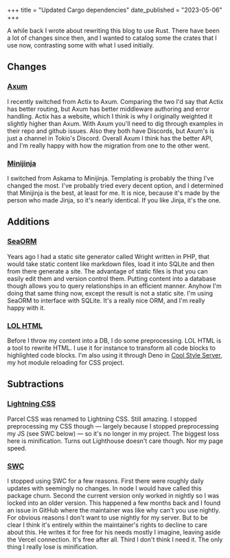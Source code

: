 +++
title = "Updated Cargo dependencies"
date_published = "2023-05-06"
+++

A while back I wrote about rewriting this blog to use Rust. There have been a lot of changes since then, and I wanted to catalog some the crates that I use now, contrasting some with what I used initially.

## Changes

### [Axum](https://github.com/tokio-rs/axum)

I recently switched from Actix to Axum. Comparing the two I'd say that Actix has better routing, but Axum has better middleware authoring and error handling. Actix has a website, which I think is why I originally weighted it slightly higher than Axum. With Axum you'll need to dig through examples in their repo and github issues. Also they both have Discords, but Axum's is just a channel in Tokio's Discord. Overall Axum I think has the better API, and I'm really happy with how the migration from one to the other went.

### [Minijinja](https://github.com/mitsuhiko/minijinja)

I switched from Askama to Minijinja. Templating is probably the thing I've changed the most. I've probably tried every decent option, and I determined that Minijinja is the best, at least for me. It is nice, because it's made by the person who made Jinja, so it's nearly identical. If you like Jinja, it's the one.

## Additions

### [SeaORM](https://www.sea-ql.org/SeaORM/)

Years ago I had a static site generator called Wright written in PHP, that would take static content like markdown files, load it into SQLite and then from there generate a site. The advantage of static files is that you can easily edit them and version control them. Putting content into a database though allows you to query relationships in an efficient manner. Anyhow I'm doing that same thing now, except the result is not a static site. I'm using SeaORM to interface with SQLite. It's a really nice ORM, and I'm really happy with it.

### [LOL HTML](https://github.com/cloudflare/lol-html)

Before I throw my content into a DB, I do some preprocessing. LOL HTML is a tool to rewrite HTML. I use it for instance to transform all code blocks to highlighted code blocks. I'm also using it through Deno in [Cool Style Server](https://github.com/erickmerchant/coolstyleserver), my hot module reloading for CSS project.

## Subtractions

### [Lightning CSS](https://lightningcss.dev/)

Parcel CSS was renamed to Lightning CSS. Still amazing. I stopped preprocessing my CSS though — largely because I stopped preprocessing my JS (see SWC below) — so it's no longer in my project. The biggest loss here is minification. Turns out Lighthouse doesn't care though. Nor my page speed.

### [SWC](https://swc.rs/)

I stopped using SWC for a few reasons. First there were roughly daily updates with seemingly no changes. In node I would have called this package churn. Second the current version only worked in nightly so I was locked into an older version. This happened a few months back and I found an issue in GitHub where the maintainer was like why can't you use nightly. For obvious reasons I don't want to use nightly for my server. But to be clear I think it's entirely within the maintainer's rights to decline to care about this. He writes it for free for his needs mostly I imagine, leaving aside the Vercel connection. It's free after all. Third I don't think I need it. The only thing I really lose is minification.
